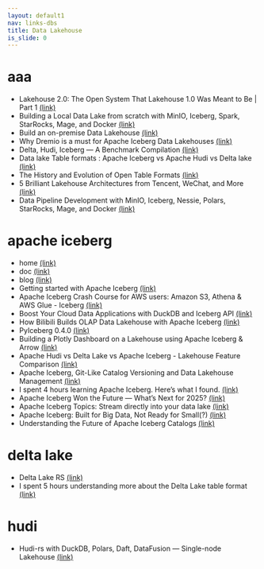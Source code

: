 ```yaml
---
layout: default1
nav: links-dbs
title: Data Lakehouse
is_slide: 0
---
```


# aaa
- Lakehouse 2.0: The Open System That Lakehouse 1.0 Was Meant to Be | Part 1
[(link)](https://medium.com/@community_md101/lakehouse-2-0-the-open-system-that-lakehouse-1-0-was-meant-to-be-part-1-743efc645ea6)
- Building a Local Data Lake from scratch with MinIO, Iceberg, Spark, StarRocks, Mage, and Docker
[(link)](https://blog.det.life/building-a-local-data-lake-from-scratch-with-minio-iceberg-spark-starrocks-mage-and-docker-c12436e6ff9d)
- Build an on-premise Data Lakehouse
[(link)](https://blog.devgenius.io/build-an-on-premise-data-lakehouse-06fe8b5e9ac1)
- Why Dremio is a must for Apache Iceberg Data Lakehouses
[(link)](https://alexmercedcoder.medium.com/why-dremio-is-a-must-for-apache-iceberg-data-lakehouses-9baf2d1aef6e)
- Delta, Hudi, Iceberg — A Benchmark Compilation
[(link)](https://medium.com/@kywe665/delta-hudi-iceberg-a-benchmark-compilation-a5630c69cffc)
- Data lake Table formats : Apache Iceberg vs Apache Hudi vs Delta lake
[(link)](https://shashwat-pandey.medium.com/data-lake-table-formats-apache-iceberg-vs-apache-hudi-vs-delta-lake-10b67a1d587)
- The History and Evolution of Open Table Formats
[(link)](https://alirezasadeghi1.medium.com/the-history-and-evolution-of-open-table-formats-0f1b9ea10e1e)
- 5 Brilliant Lakehouse Architectures from Tencent, WeChat, and More
[(link)](https://starrocks.medium.com/5-brilliant-lakehouse-architectures-from-tencent-wechat-and-more-dd069facf532)
- Data Pipeline Development with MinIO, Iceberg, Nessie, Polars, StarRocks, Mage, and Docker
[(link)](https://blog.det.life/data-pipeline-development-with-minio-iceberg-nessie-polars-starrocks-mage-and-docker-1c7b4b52d5f4)







# apache iceberg
- home
[(link)](https://iceberg.apache.org/)
- doc
[(link)](https://iceberg.apache.org/docs/latest/)
- blog
[(link)](https://iceberg.apache.org/blogs/)
- Getting started with Apache Iceberg
[(link)](https://medium.com/snowflake/getting-started-with-apache-iceberg-80f338921a31)
- Apache Iceberg Crash Course for AWS users: Amazon S3, Athena &amp; AWS Glue - Iceberg
[(link)](https://aws.plainenglish.io/apache-iceberg-crash-course-for-aws-users-amazon-s3-athena-aws-glue-%EF%B8%8F-iceberg-6541487a5cd8)
- Boost Your Cloud Data Applications with DuckDB and Iceberg API
[(link)](https://towardsdatascience.com/boost-your-cloud-data-applications-with-duckdb-and-iceberg-api-67677666fbd3)
- How Bilibili Builds OLAP Data Lakehouse with Apache Iceberg
[(link)](https://medium.com/@lirui.fudan/how-bilibili-builds-olap-data-lakehouse-with-apache-iceberg-9f3408e53f9)
- PyIceberg 0.4.0
[(link)](https://tabular.medium.com/pyiceberg-0-4-0-71a1be07df7f)
- Building a Plotly Dashboard on a Lakehouse using Apache Iceberg & Arrow
[(link)](https://dipankar-tnt.medium.com/building-a-plotly-dashboard-on-a-lakehouse-using-apache-iceberg-arrow-47b7f65691c7)
- Apache Hudi vs Delta Lake vs Apache Iceberg - Lakehouse Feature Comparison
[(link)](https://www.onehouse.ai/blog/apache-hudi-vs-delta-lake-vs-apache-iceberg-lakehouse-feature-comparison)
- Apache Iceberg, Git-Like Catalog Versioning and Data Lakehouse Management
[(link)](https://alexmercedcoder.medium.com/apache-iceberg-git-like-catalog-versioning-and-data-lakehouse-management-pillars-of-a-robust-8aaf93000e9a)
- I spent 4 hours learning Apache Iceberg. Here’s what I found.
[(link)](https://blog.det.life/i-spent-4-hours-learning-apache-iceberg-heres-what-i-found-9750b0d70d84)
- Apache Iceberg Won the Future — What’s Next for 2025?
[(link)](https://blog.det.life/apache-iceberg-won-the-future-whats-next-for-2025-731635bfcb7a)
- Apache Iceberg Topics: Stream directly into your data lake
[(link)](https://redpanda-data.medium.com/apache-iceberg-topics-stream-directly-into-your-data-lake-0250a8dfdd76)
- Apache Iceberg: Built for Big Data, Not Ready for Small(?)
[(link)](https://medium.com/@yingjunwu/apache-iceberg-built-for-big-data-ready-for-small-a2535d9e463a)
- Understanding the Future of Apache Iceberg Catalogs
[(link)](https://medium.com/data-engineering-with-dremio/understanding-the-future-of-apache-iceberg-catalogs-ff2a2878fbc0)







# delta lake
- Delta Lake RS
[(link)](https://github.com/delta-io/delta-rs)
- I spent 5 hours understanding more about the Delta Lake table format
[(link)](https://medium.com/@vutrinh274/i-spent-5-hours-understanding-more-about-the-delta-lake-table-format-b8516c5091eb)


# hudi
- Hudi-rs with DuckDB, Polars, Daft, DataFusion — Single-node Lakehouse
[(link)](https://dipankar-tnt.medium.com/hudi-rs-with-duckdb-polars-daft-datafusion-single-node-lakehouse-347ee1a45371)

